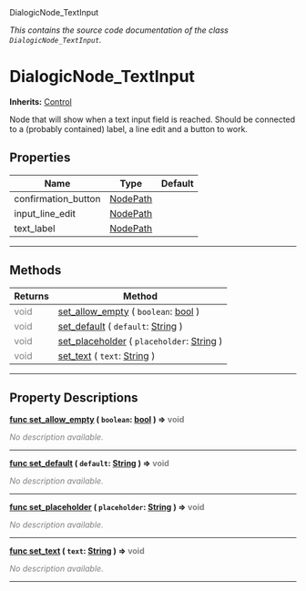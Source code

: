 
<div class="header-banner purple">
<div class="header-label purple">DialogicNode_TextInput</div>
</div>

*This contains the source code documentation of the class `DialogicNode_TextInput`.*
        
# DialogicNode_TextInput
**Inherits:** [Control](https://docs.godotengine.org/en/latest/classes/class_control.html#class-control)

Node that will show when a text input field is reached. Should be connected to a (probably contained) label, a line edit and a button to work.
## Properties
Name | Type | Default 
--- | --- | --- 
confirmation_button | [NodePath](https://docs.godotengine.org/en/latest/classes/class_nodepath.html#class-nodepath) |   
input_line_edit | [NodePath](https://docs.godotengine.org/en/latest/classes/class_nodepath.html#class-nodepath) |   
text_label | [NodePath](https://docs.godotengine.org/en/latest/classes/class_nodepath.html#class-nodepath) |   
--- 

## Methods
Returns | Method 
--- | --- 
<span style = "color: gray">void</span> | [<span class="hljs-title">set_allow_empty</span>](#property-set_allow_empty) ( `boolean`: [bool](https://docs.godotengine.org/en/latest/classes/class_bool.html#class-bool) ) 
<span style = "color: gray">void</span> | [<span class="hljs-title">set_default</span>](#property-set_default) ( `default`: [String](https://docs.godotengine.org/en/latest/classes/class_string.html#class-string) ) 
<span style = "color: gray">void</span> | [<span class="hljs-title">set_placeholder</span>](#property-set_placeholder) ( `placeholder`: [String](https://docs.godotengine.org/en/latest/classes/class_string.html#class-string) ) 
<span style = "color: gray">void</span> | [<span class="hljs-title">set_text</span>](#property-set_text) ( `text`: [String](https://docs.godotengine.org/en/latest/classes/class_string.html#class-string) ) 
--- 
## Property Descriptions



<a class="header" id="property-set_allow_empty" href="#property-set_allow_empty">**<span class="hljs-attribute">func</span> [<span class="hljs-title">set_allow_empty</span>](#property-set_allow_empty) ( `boolean`: [bool](https://docs.godotengine.org/en/latest/classes/class_bool.html#class-bool) )</a>  ⇒ <span style = "color: gray">void</span>** 



 <span style = "color: gray">*No description available.*</span> 

---



<a class="header" id="property-set_default" href="#property-set_default">**<span class="hljs-attribute">func</span> [<span class="hljs-title">set_default</span>](#property-set_default) ( `default`: [String](https://docs.godotengine.org/en/latest/classes/class_string.html#class-string) )</a>  ⇒ <span style = "color: gray">void</span>** 



 <span style = "color: gray">*No description available.*</span> 

---



<a class="header" id="property-set_placeholder" href="#property-set_placeholder">**<span class="hljs-attribute">func</span> [<span class="hljs-title">set_placeholder</span>](#property-set_placeholder) ( `placeholder`: [String](https://docs.godotengine.org/en/latest/classes/class_string.html#class-string) )</a>  ⇒ <span style = "color: gray">void</span>** 



 <span style = "color: gray">*No description available.*</span> 

---



<a class="header" id="property-set_text" href="#property-set_text">**<span class="hljs-attribute">func</span> [<span class="hljs-title">set_text</span>](#property-set_text) ( `text`: [String](https://docs.godotengine.org/en/latest/classes/class_string.html#class-string) )</a>  ⇒ <span style = "color: gray">void</span>** 



 <span style = "color: gray">*No description available.*</span> 

---

